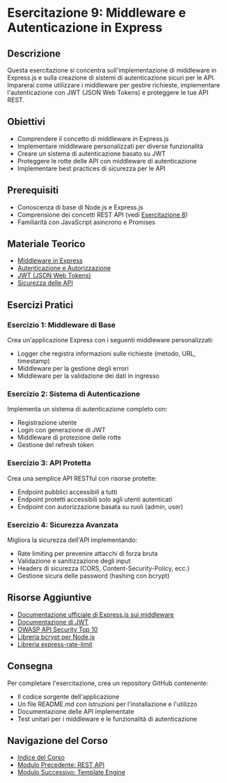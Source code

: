 # Esercitazione 9: Middleware e Autenticazione in Express

## Descrizione
Questa esercitazione si concentra sull'implementazione di middleware in Express.js e sulla creazione di sistemi di autenticazione sicuri per le API. Imparerai come utilizzare i middleware per gestire richieste, implementare l'autenticazione con JWT (JSON Web Tokens) e proteggere le tue API REST.

## Obiettivi
- Comprendere il concetto di middleware in Express.js
- Implementare middleware personalizzati per diverse funzionalità
- Creare un sistema di autenticazione basato su JWT
- Proteggere le rotte delle API con middleware di autenticazione
- Implementare best practices di sicurezza per le API

## Prerequisiti
- Conoscenza di base di Node.js e Express.js
- Comprensione dei concetti REST API (vedi [Esercitazione 8](../08-REST_API))
- Familiarità con JavaScript asincrono e Promises

## Materiale Teorico
- [Middleware in Express](./teoria/01-middleware-express.md)
- [Autenticazione e Autorizzazione](./teoria/02-autenticazione-autorizzazione.md)
- [JWT (JSON Web Tokens)](./teoria/03-jwt.md)
- [Sicurezza delle API](./teoria/04-sicurezza-api.md)

## Esercizi Pratici

### Esercizio 1: Middleware di Base
Crea un'applicazione Express con i seguenti middleware personalizzati:
- Logger che registra informazioni sulle richieste (metodo, URL, timestamp)
- Middleware per la gestione degli errori
- Middleware per la validazione dei dati in ingresso

### Esercizio 2: Sistema di Autenticazione
Implementa un sistema di autenticazione completo con:
- Registrazione utente
- Login con generazione di JWT
- Middleware di protezione delle rotte
- Gestione del refresh token

### Esercizio 3: API Protetta
Crea una semplice API RESTful con risorse protette:
- Endpoint pubblici accessibili a tutti
- Endpoint protetti accessibili solo agli utenti autenticati
- Endpoint con autorizzazione basata su ruoli (admin, user)

### Esercizio 4: Sicurezza Avanzata
Migliora la sicurezza dell'API implementando:
- Rate limiting per prevenire attacchi di forza bruta
- Validazione e sanitizzazione degli input
- Headers di sicurezza (CORS, Content-Security-Policy, ecc.)
- Gestione sicura delle password (hashing con bcrypt)

## Risorse Aggiuntive
- [Documentazione ufficiale di Express.js sui middleware](https://expressjs.com/en/guide/using-middleware.html)
- [Documentazione di JWT](https://jwt.io/introduction)
- [OWASP API Security Top 10](https://owasp.org/www-project-api-security/)
- [Libreria bcrypt per Node.js](https://www.npmjs.com/package/bcrypt)
- [Libreria express-rate-limit](https://www.npmjs.com/package/express-rate-limit)

## Consegna
Per completare l'esercitazione, crea un repository GitHub contenente:
- Il codice sorgente dell'applicazione
- Un file README.md con istruzioni per l'installazione e l'utilizzo
- Documentazione delle API implementate
- Test unitari per i middleware e le funzionalità di autenticazione

## Navigazione del Corso

- [Indice del Corso](../README.md)
- [Modulo Precedente: REST API](../08-REST_API/README.md)
- [Modulo Successivo: Template Engine](../10-TemplateEngine/README.md)